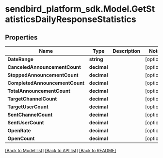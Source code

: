 
# sendbird_platform_sdk.Model.GetStatisticsDailyResponseStatistics

## Properties

Name | Type | Description | Notes
------------ | ------------- | ------------- | -------------
**DateRange** | **string** |  | [optional] 
**CanceledAnnouncementCount** | **decimal** |  | [optional] 
**StoppedAnnouncementCount** | **decimal** |  | [optional] 
**CompletedAnnouncementCount** | **decimal** |  | [optional] 
**TotalAnnouncementCount** | **decimal** |  | [optional] 
**TargetChannelCount** | **decimal** |  | [optional] 
**TargetUserCount** | **decimal** |  | [optional] 
**SentChannelCount** | **decimal** |  | [optional] 
**SentUserCount** | **decimal** |  | [optional] 
**OpenRate** | **decimal** |  | [optional] 
**OpenCount** | **decimal** |  | [optional] 

[[Back to Model list]](../README.md#documentation-for-models)
[[Back to API list]](../README.md#documentation-for-api-endpoints)
[[Back to README]](../README.md)

